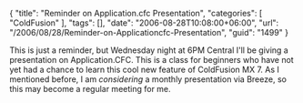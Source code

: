 {
	"title": "Reminder on Application.cfc Presentation",
	"categories": [
		"ColdFusion"
	],
	"tags": [],
	"date": "2006-08-28T10:08:00+06:00",
	"url": "/2006/08/28/Reminder-on-Applicationcfc-Presentation",
	"guid": "1499"
}

This is just a reminder, but Wednesday night at 6PM Central I'll be giving a presentation on Application.CFC. This is a class for beginners who have not yet had a chance to learn this cool new feature of ColdFusion MX 7. As I mentioned before, I am <i>considering</i> a monthly presentation via Breeze, so this may become a regular meeting for me.